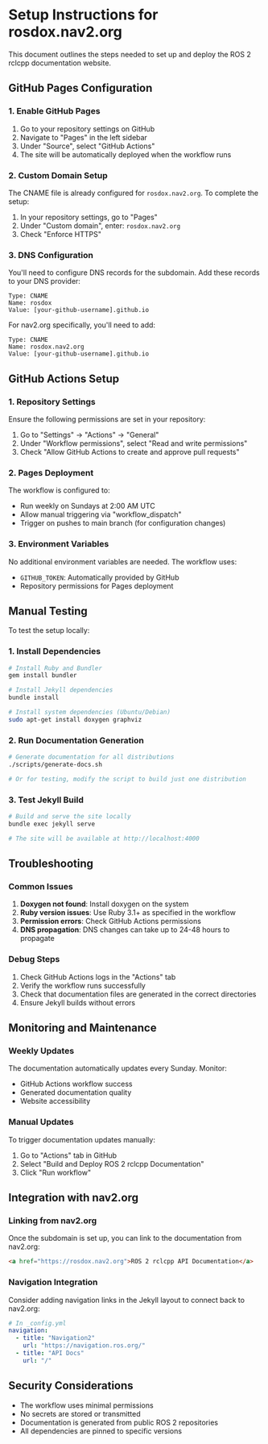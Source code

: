 # Setup Instructions for rosdox.nav2.org

This document outlines the steps needed to set up and deploy the ROS 2 rclcpp documentation website.

## GitHub Pages Configuration

### 1. Enable GitHub Pages

1. Go to your repository settings on GitHub
2. Navigate to "Pages" in the left sidebar
3. Under "Source", select "GitHub Actions"
4. The site will be automatically deployed when the workflow runs

### 2. Custom Domain Setup

The CNAME file is already configured for `rosdox.nav2.org`. To complete the setup:

1. In your repository settings, go to "Pages"
2. Under "Custom domain", enter: `rosdox.nav2.org`
3. Check "Enforce HTTPS"

### 3. DNS Configuration

You'll need to configure DNS records for the subdomain. Add these records to your DNS provider:

```
Type: CNAME
Name: rosdox
Value: [your-github-username].github.io
```

For nav2.org specifically, you'll need to add:
```
Type: CNAME
Name: rosdox.nav2.org
Value: [your-github-username].github.io
```

## GitHub Actions Setup

### 1. Repository Settings

Ensure the following permissions are set in your repository:

1. Go to "Settings" → "Actions" → "General"
2. Under "Workflow permissions", select "Read and write permissions"
3. Check "Allow GitHub Actions to create and approve pull requests"

### 2. Pages Deployment

The workflow is configured to:
- Run weekly on Sundays at 2:00 AM UTC
- Allow manual triggering via "workflow_dispatch"
- Trigger on pushes to main branch (for configuration changes)

### 3. Environment Variables

No additional environment variables are needed. The workflow uses:
- `GITHUB_TOKEN`: Automatically provided by GitHub
- Repository permissions for Pages deployment

## Manual Testing

To test the setup locally:

### 1. Install Dependencies

```bash
# Install Ruby and Bundler
gem install bundler

# Install Jekyll dependencies
bundle install

# Install system dependencies (Ubuntu/Debian)
sudo apt-get install doxygen graphviz
```

### 2. Run Documentation Generation

```bash
# Generate documentation for all distributions
./scripts/generate-docs.sh

# Or for testing, modify the script to build just one distribution
```

### 3. Test Jekyll Build

```bash
# Build and serve the site locally
bundle exec jekyll serve

# The site will be available at http://localhost:4000
```

## Troubleshooting

### Common Issues

1. **Doxygen not found**: Install doxygen on the system
2. **Ruby version issues**: Use Ruby 3.1+ as specified in the workflow
3. **Permission errors**: Check GitHub Actions permissions
4. **DNS propagation**: DNS changes can take up to 24-48 hours to propagate

### Debug Steps

1. Check GitHub Actions logs in the "Actions" tab
2. Verify the workflow runs successfully
3. Check that documentation files are generated in the correct directories
4. Ensure Jekyll builds without errors

## Monitoring and Maintenance

### Weekly Updates

The documentation automatically updates every Sunday. Monitor:
- GitHub Actions workflow success
- Generated documentation quality
- Website accessibility

### Manual Updates

To trigger documentation updates manually:
1. Go to "Actions" tab in GitHub
2. Select "Build and Deploy ROS 2 rclcpp Documentation"
3. Click "Run workflow"

## Integration with nav2.org

### Linking from nav2.org

Once the subdomain is set up, you can link to the documentation from nav2.org:

```html
<a href="https://rosdox.nav2.org">ROS 2 rclcpp API Documentation</a>
```

### Navigation Integration

Consider adding navigation links in the Jekyll layout to connect back to nav2.org:

```yaml
# In _config.yml
navigation:
  - title: "Navigation2"
    url: "https://navigation.ros.org/"
  - title: "API Docs"
    url: "/"
```

## Security Considerations

- The workflow uses minimal permissions
- No secrets are stored or transmitted
- Documentation is generated from public ROS 2 repositories
- All dependencies are pinned to specific versions